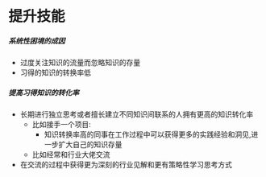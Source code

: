 # 提升技能
##### 系统性困境的成因
- 过度关注知识的流量而忽略知识的存量
- 习得的知识的转换率低
##### 提高习得知识的转化率
- 长期进行独立思考或者擅长建立不同知识间联系的人拥有更高的知识转化率
  - 比如接手一个项目:
    - 知识转换率高的同事在工作过程中可以获得更多的实践经验和洞见,进一步扩大自己的知识存量
  - 比如经常和行业大佬交流
- 在交流的过程中获得更为深刻的行业见解和更有策略性学习思考方式
